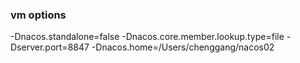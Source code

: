 ### vm options
-Dnacos.standalone=false -Dnacos.core.member.lookup.type=file -Dserver.port=8847 -Dnacos.home=/Users/chenggang/nacos02